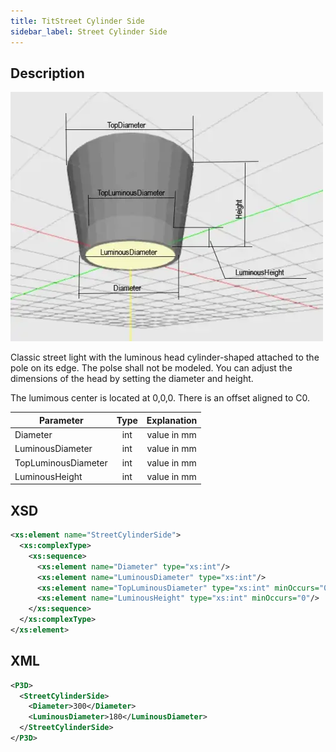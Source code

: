 ```yaml
---
title: TitStreet Cylinder Side
sidebar_label: Street Cylinder Side
---
```


## Description

![Street Cylinder Side](/img/docs/geometry/parametric/street-cylinder-side.webp)

Classic street light with the luminous head cylinder-shaped attached to the pole on its edge. The polse shall not be modeled.
You can adjust the dimensions of the head by setting the diameter and height.

The lumimous center is located at 0,0,0.
There is an offset aligned to C0.

| Parameter           | Type | Explanation |
| ------------------- | :--: | :---------: |
| Diameter            | int  | value in mm |
| LuminousDiameter    | int  | value in mm |
| TopLuminousDiameter | int  | value in mm |
| LuminousHeight      | int  | value in mm |

## XSD

```xml
<xs:element name="StreetCylinderSide">
  <xs:complexType>
    <xs:sequence>
      <xs:element name="Diameter" type="xs:int"/>
      <xs:element name="LuminousDiameter" type="xs:int"/>
      <xs:element name="TopLuminousDiameter" type="xs:int" minOccurs="0"/>
      <xs:element name="LuminousHeight" type="xs:int" minOccurs="0"/>
    </xs:sequence>
  </xs:complexType>
</xs:element>
```

## XML

```xml
<P3D>
  <StreetCylinderSide>
    <Diameter>300</Diameter>
    <LuminousDiameter>180</LuminousDiameter>
  </StreetCylinderSide>
</P3D>
```
